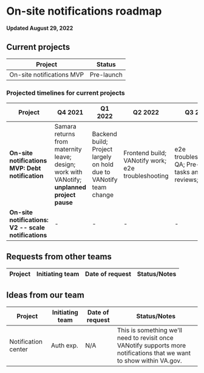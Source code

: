 # On-site notifications roadmap

**Updated August 29, 2022**

## Current projects

|Project|Status|
|----|----|
|On-site notifications MVP| Pre-launch |

### Projected timelines for current projects

|Project|Q4 2021|Q1 2022|Q2 2022|Q3 2022|Q4 2022|
|----|----|----|----|----|----|
|**On-site notifications MVP: Debt notification**|Samara returns from maternity leave; design; work with VANotify; **unplanned project pause** | Backend build; Project largely on hold due to VANotify team change  | Frontend build; VANotify work; e2e troubleshooting |e2e troubleshooting; QA; Pre-launch tasks and reviews; Launch| Observe analytics |
|**On-site notifications: V2 -- scale notifications**| - | - | - | - | Start explorations after MVP launch |


## Requests from other teams

|Project|Initiating team|Date of request| Status/Notes|
|----|----|----|----|

## Ideas from our team

|Project|Initiating team|Date of request| Status/Notes|
|----|----|----|----|
|Notification center| Auth exp.| N/A| This is something we'll need to revisit once VANotify supports more notifications that we want to show within VA.gov.|

